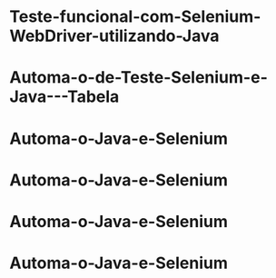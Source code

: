# Teste-funcional-com-Selenium-WebDriver-utilizando-Java
# Automa-o-de-Teste-Selenium-e-Java---Tabela
# Automa-o-Java-e-Selenium
# Automa-o-Java-e-Selenium
# Automa-o-Java-e-Selenium
# Automa-o-Java-e-Selenium
